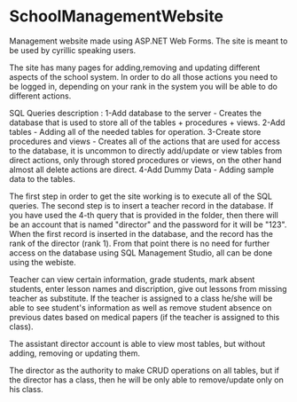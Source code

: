 # SchoolManagementWebsite
Management website made using ASP.NET Web Forms. The site is meant to be used by cyrillic speaking users.

The site has many pages for adding,removing and updating different aspects of the school system. In order to do all those actions you need to be logged in, depending on your rank in the system you will be able to do different actions.

SQL Queries description :
1-Add database to the server - Creates the database that is used to store all of the tables + procedures + views.
2-Add tables - Adding all of the needed tables for operation.
3-Create store procedures and views - Creates all of the actions that are used for access to the database, it is uncommon to directly add/update or view tables from direct actions, only through stored procedures or views, on the other hand almost all delete actions are direct.
4-Add Dummy Data - Adding sample data to the tables.

The first step in order to get the site working is to execute all of the SQL queries.
The second step is to insert a teacher record in the database. If you have used the 4-th query that is provided in the folder, then there will be an account that is named "director" and the password for it will be "123".
When the first record is inserted in the database, and the record has the rank of the director (rank 1). From that point there is no need for further access on the database using SQL Management Studio, all can be done using the webiste.

Teacher can view certain information, grade students, mark absent students, enter lesson names and discription, give out lessons from missing teacher as substitute. If the teacher is assigned to a class he/she will be able to see student's information as well as remove student absence on previous dates based on medical papers (if the teacher is assigned to this class).

The assistant director account is able to view most tables, but without adding, removing or updating them.

The director as the authority to make CRUD operations on all tables, but if the director has a class, then he will be only able to remove/update only on his class.
